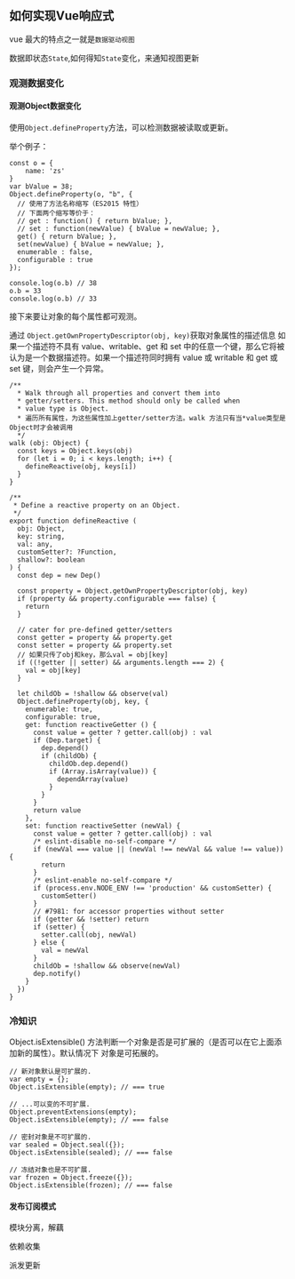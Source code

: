 ## 如何实现Vue响应式

vue 最大的特点之一就是`数据驱动视图`

数据即状态`State`,如何得知`State`变化，来通知视图更新

### 观测数据变化

#### 观测Object数据变化

使用`Object.defineProperty`方法，可以检测数据被读取或更新。

举个例子：

```
const o = {
	name: 'zs'
}
var bValue = 38;
Object.defineProperty(o, "b", {
  // 使用了方法名称缩写（ES2015 特性）
  // 下面两个缩写等价于：
  // get : function() { return bValue; },
  // set : function(newValue) { bValue = newValue; },
  get() { return bValue; },
  set(newValue) { bValue = newValue; },
  enumerable : false,
  configurable : true
});

console.log(o.b) // 38
o.b = 33
console.log(o.b) // 33
```

接下来要让对象的每个属性都可观测。

通过 `Object.getOwnPropertyDescriptor(obj, key)`获取对象属性的描述信息
如果一个描述符不具有 value、writable、get 和 set 中的任意一个键，那么它将被认为是一个数据描述符。如果一个描述符同时拥有 value 或 writable 和 get 或 set 键，则会产生一个异常。


```
/**
  * Walk through all properties and convert them into
  * getter/setters. This method should only be called when
  * value type is Object.
  * 遍历所有属性，为这些属性加上getter/setter方法。walk 方法只有当*value类型是Object时才会被调用
  */
walk (obj: Object) {
  const keys = Object.keys(obj)
  for (let i = 0; i < keys.length; i++) {
    defineReactive(obj, keys[i])
  }
}

/**
 * Define a reactive property on an Object.
 */
export function defineReactive (
  obj: Object,
  key: string,
  val: any,
  customSetter?: ?Function,
  shallow?: boolean
) {
  const dep = new Dep()

  const property = Object.getOwnPropertyDescriptor(obj, key)
  if (property && property.configurable === false) {
    return
  }

  // cater for pre-defined getter/setters
  const getter = property && property.get
  const setter = property && property.set
  // 如果只传了obj和key，那么val = obj[key]
  if ((!getter || setter) && arguments.length === 2) {
    val = obj[key]
  }

  let childOb = !shallow && observe(val)
  Object.defineProperty(obj, key, {
    enumerable: true,
    configurable: true,
    get: function reactiveGetter () {
      const value = getter ? getter.call(obj) : val
      if (Dep.target) {
        dep.depend()
        if (childOb) {
          childOb.dep.depend()
          if (Array.isArray(value)) {
            dependArray(value)
          }
        }
      }
      return value
    },
    set: function reactiveSetter (newVal) {
      const value = getter ? getter.call(obj) : val
      /* eslint-disable no-self-compare */
      if (newVal === value || (newVal !== newVal && value !== value)) {
        return
      }
      /* eslint-enable no-self-compare */
      if (process.env.NODE_ENV !== 'production' && customSetter) {
        customSetter()
      }
      // #7981: for accessor properties without setter
      if (getter && !setter) return
      if (setter) {
        setter.call(obj, newVal)
      } else {
        val = newVal
      }
      childOb = !shallow && observe(newVal)
      dep.notify()
    }
  })
}
```

### 冷知识
Object.isExtensible() 方法判断一个对象是否是可扩展的（是否可以在它上面添加新的属性）。默认情况下 对象是可拓展的。

```
// 新对象默认是可扩展的.
var empty = {};
Object.isExtensible(empty); // === true

// ...可以变的不可扩展.
Object.preventExtensions(empty);
Object.isExtensible(empty); // === false

// 密封对象是不可扩展的.
var sealed = Object.seal({});
Object.isExtensible(sealed); // === false

// 冻结对象也是不可扩展.
var frozen = Object.freeze({});
Object.isExtensible(frozen); // === false
```

#### 发布订阅模式

模块分离，解藕

依赖收集

派发更新





